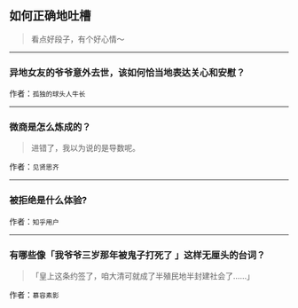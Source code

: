 ## 如何正确地吐槽

> 看点好段子，有个好心情～


 
---

### 异地女友的爷爷意外去世，该如何恰当地表达关心和安慰？

> 


作者：`孤独的球头人牛长`

---

### 微商是怎么炼成的？

> 进错了，我以为说的是导数呢。


作者：`见贤思齐`

---

### 被拒绝是什么体验?

> 


作者：`知乎用户`

---

### 有哪些像「我爷爷三岁那年被鬼子打死了 」这样无厘头的台词？

> 「皇上这条约签了，咱大清可就成了半殖民地半封建社会了……」


作者：`慕容素影`